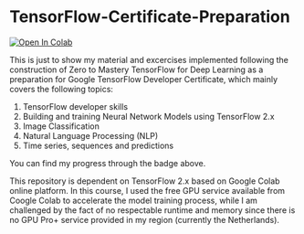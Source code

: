 # TensorFlow-Certificate-Preparation

[![Open In Colab](https://colab.research.google.com/assets/colab-badge.svg)](https://colab.research.google.com/github/jinglan-shi/deepbedmap/)

This is just to show my material and excercises implemented following the construction of Zero to Mastery TensorFlow for Deep Learning as a preparation for Google TensorFlow Developer Certificate, which mainly covers the following topics:
1. TensorFlow developer skills
2. Building and training Neural Network Models using TensorFlow 2.x
3. Image Classification
4. Natural Language Processing (NLP)
5. Time series, sequences and predictions

You can find my progress through the badge above.

This repository is dependent on TensorFlow 2.x based on Google Colab online platform. 
In this course, I used the free GPU service available from Coogle Colab to accelerate the model training process, 
while I am challenged by the fact of no respectable runtime and memory since there is no GPU Pro+ service provided in my region (currently the Netherlands).
